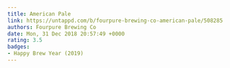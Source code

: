 ```yaml
---
title: American Pale
link: https://untappd.com/b/fourpure-brewing-co-american-pale/508285
authors: Fourpure Brewing Co
date: Mon, 31 Dec 2018 20:57:49 +0000
rating: 3.5
badges:
- Happy Brew Year (2019)
---
```

